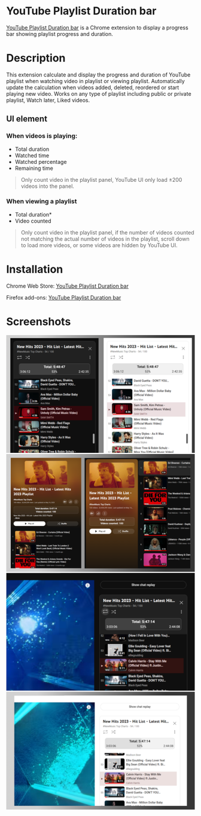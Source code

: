 # YouTube Playlist Duration bar
[YouTube Playlist Duration bar](https://chrome.google.com/webstore/detail/youtube-playlist-duration/klbacnllhiilbiiedcbgfafmnedldgeg?hl=en-GB&authuser=0) is a Chrome extension to display a progress bar showing playlist progress and duration.

# Description
This extension calculate and display the progress and duration of YouTube playlist when watching video in playlist or viewing playlist. 
Automatically update the calculation when videos added, deleted, reordered or start playing new video. 
Works on any type of playlist including public or private playlist, Watch later, Liked videos.

## UI element
### When videos is playing:
- Total duration
- Watched time
- Watched percentage
- Remaining time
> Only count video in the playlist panel, YouTube UI only load ±200 videos into the panel.

### When viewing a playlist
- Total duration*
- Video counted
> Only count video in the playlist panel, if the number of videos counted not matching the actual number of videos in the playlist, scroll down to load more videos, or some videos are hidden by YouTube UI.

# Installation
Chrome Web Store: [YouTube Playlist Duration bar](https://chrome.google.com/webstore/detail/youtube-playlist-duration/klbacnllhiilbiiedcbgfafmnedldgeg?hl=en-GB&authuser=0)

Firefox add-ons: [YouTube Playlist Duration bar](https://addons.mozilla.org/en-US/firefox/addon/youtube-playlist-duration-bar/)

# Screenshots
![](screenshot/playing-both.png)
![](screenshot/playlist-bothsize-dark.png)
![](screenshot/playing-large-dark.png)
![](screenshot/playing-large-light.png)